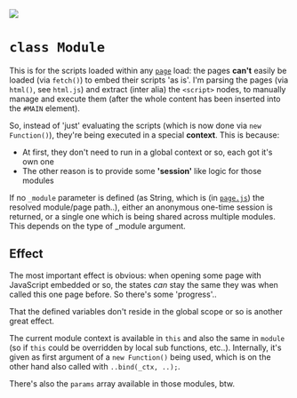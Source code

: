 <img src="https://kekse.biz/github.php?draw&text=`Module`&override=github:v4" />

# **`class Module`**
This is for the scripts loaded within any [`page`](page.md) load: the pages **can\'t** easily
be loaded (via `fetch()`) to embed their scripts 'as is'. I'm parsing the pages (via `html()`,
see `html.js`) and extract (inter alia) the `<script>` nodes, to manually manage and execute
them (after the whole content has been inserted into the `#MAIN` element).

So, instead of 'just' evaluating the scripts (which is now done via `new Function()`), they're
being executed in a special **context**. This is because:

* At first, they don't need to run in a global context or so, each got it's own one
* The other reason is to provide some **'session'** like logic for those modules

If no `_module` parameter is defined (as String, which is (in [`page.js`](page.md)) the
resolved module/page path..), either an anonymous one-time session is returned, or a single
one which is being shared across multiple modules. This depends on the type of _module argument.

## Effect
The most important effect is obvious: when opening some page with JavaScript embedded or so,
the states _can_ stay the same they was when called this one page before. So there's some 'progress'..

That the defined variables don't reside in the global scope or so is another great effect.

The current module context is available in `this` and also the same in `module` (so if `this`
could be overridden by local sub functions, etc..). Internally, it's given as first argument
of a `new Function()` being used, which is on the other hand also called with `..bind(_ctx, ..);`.

There's also the `params` array available in those modules, btw.


